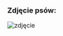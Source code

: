 ### Zdjęcie psów:

<img src="https://www.josera.pl/media/magefan_blog/owczarek_niemiecki_1.jpg" alt="zdjęcie">
